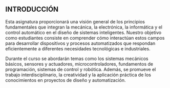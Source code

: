 ## INTRODUCCIÓN

Esta asignatura proporcionará una visión general de los principios fundamentales que integran la mecánica, la electrónica, la informática
y el control automático en el diseño de sistemas inteligentes. Nuestro objetivo como estudiantes consiste en comprender cómo interactúan estos
campos para desarrollar dispositivos  y procesos automatizados que respondan eficientemente a diferentes necesidades tecnológicas e industriales.

Durante el curso se abordarán temas como los sistemas mecánicos básicos, sensores y actuadores, microcontroladores, fundamentos de programación, sistemas de control y 
robótica. Además, se promueve el trabajo interdisciplinario, la creatividad y la aplicación práctica de los conocimientos en proyectos de diseño y automatización.

